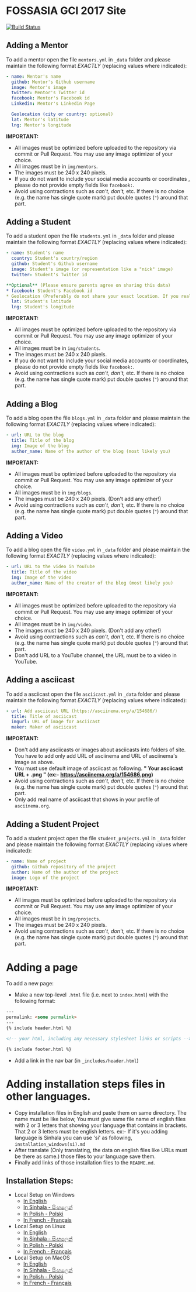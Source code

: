 # FOSSASIA GCI 2017 Site
[![Build Status](https://travis-ci.org/fossasia/gci17.fossasia.org.svg?branch=gh-pages)](https://travis-ci.org/fossasia/gci17.fossasia.org)

## Adding a Mentor
To add a mentor open the file `mentors.yml` in `_data` folder and please maintain the following format *EXACTLY* (replacing values where indicated):

```yaml
- name: Mentor's name
  github: Mentor's Github username
  image: Mentor's image
  twitter: Mentor's Twitter id
  facebook: Mentor's Facebook id
  Linkedin: Mentor's Linkedin Page

  Geolocation (city or country: optional)
  lat: Mentor's latitude
  lng: Mentor's longitude
```
**IMPORTANT:**
- All images must be optimized before uploaded to the repository via commit or Pull Request. You may use any image optimizer of your choice.
- All images must be in `img/mentors`.
- The images must be 240 x 240 pixels.
- If you do not want to include your social media accounts or coordinates , please do not provide empty fields like `facebook:`.
- Avoid using contractions such as *can't, don't,* etc. If there is no choice (e.g. the name has single quote mark) put double quotes (`"`) around that part.

## Adding a Student
To add a student open the file  `students.yml` in `_data` folder and please maintain the following format *EXACTLY* (replacing values where indicated):
```yaml
- name: Student's name
  country: Student's country/region
  github: Student's Github username
  image: Student's image (or representation like a "nick" image)
  twitter: Student's Twitter id

**Optional** (Please ensure parents agree on sharing this data)
* facebook: Student's Facebook id
* Geolocation (Preferably do not share your exact location. If you really want to share it, share city)
  lat: Student's latitude
  lng: Student's longitude
```
**IMPORTANT:**
- All images must be optimized before uploaded to the repository via commit or Pull Request. You may use any image optimizer of your choice.
- All images must be in `img/students`.
- The images must be 240 x 240 pixels.
- If you do not want to include your social media accounts or coordinates, please do not provide empty fields like `facebook:`.
- Avoid using contractions such as *can't, don't,* etc. If there is no choice (e.g. the name has single quote mark) put double quotes (`"`) around that part.


## Adding a Blog

To add a blog open the file `blogs.yml` in `_data` folder and please maintain the following format *EXACTLY* (replacing values where indicated):

```yaml
- url: URL to the blog
  title: Title of the blog
  img: Image of the blog
  author_name: Name of the author of the blog (most likely you)
```
**IMPORTANT:**
- All images must be optimized before uploaded to the repository via commit or Pull Request. You may use any image optimizer of your choice.
- All images must be in `img/blogs`.
- The images must be 240 x 240 pixels. (Don't add any other!)
- Avoid using contractions such as *can't, don't,* etc. If there is no choice (e.g. the name has single quote mark) put double quotes (`"`) around that part.


## Adding a Video

To add a blog open the file `video.yml` in `_data` folder and please maintain the following format *EXACTLY* (replacing values where indicated):

```yaml
- url: URL to the video in YouTube 
  title: Title of the video
  img: Image of the video
  author_name: Name of the creator of the blog (most likely you)
```
**IMPORTANT:**
- All images must be optimized before uploaded to the repository via commit or Pull Request. You may use any image optimizer of your choice.
- All images must be in `img/video`.
- The images must be 240 x 240 pixels. (Don't add any other!)
- Avoid using contractions such as *can't, don't,* etc. If there is no choice (e.g. the name has single quote mark) put double quotes (`"`) around that part.
- Don't add URL to a YouTube channel, the URL must be to a video in YouTube.

## Adding a asciicast

To add a asciicast open the file `asciicast.yml` in `_data` folder and please maintain the following format *EXACTLY* (replacing values where indicated):

```yaml
- url: Add asciicast URL (https://asciinema.org/a/154686/)
  title: Title of asciicast
  imgurl: URL of image for asciicast
  maker: Maker of asciicast
```
**IMPORTANT:**
- Don't add any asciicasts or images about asciicasts into folders of site. You have to add only add URL of asciinema and URL of asciinema's image as above.
- You must use default image of asciicast as following. 
       	<b>" Your asciicast URL + .png " (ex:- https://asciinema.org/a/154686.png)</b>
- Avoid using contractions such as *can't, don't,* etc. If there is no choice (e.g. the name has single quote mark) put double quotes (`"`) around that part.
- Only add real name of asciicast that shows in your profile of `asciinema.org`.

## Adding a Student Project
To add a student project open the file  `student_projects.yml` in `_data` folder and please maintain the following format *EXACTLY* (replacing values where indicated):
```yaml
- name: Name of project
  github: Github repository of the project
  author: Name of the author of the project
  image: Logo of the project
```
**IMPORTANT:**
- All images must be optimized before uploaded to the repository via commit or Pull Request. You may use any image optimizer of your choice.
- All images must be in `img/projects`.
- The images must be 240 x 240 pixels.
- Avoid using contractions such as *can't, don't,* etc. If there is no choice (e.g. the name has single quote mark) put double quotes (`"`) around that part.

# Adding a page

To add a new page:
* Make a new top-level `.html` file (i.e. next to `index.html`) with the following format:
```html
---
permalink: <some permalink>
---
{% include header.html %}

<!-- your html, including any necessary stylesheet links or scripts -->

{% include footer.html %}
```
* Add a link in the nav bar (in `_includes/header.html`)

# Adding installation steps files in other languages.

- Copy installation files in English and paste them on same directory.
 The name must be like below,
  You must give same file name of english files with 2 or 3 letters that showing your language that contains in brackets.
  That 2 or 3 letters must be english letters.
  ex:- If it's you adding language is Sinhala you can use 'si' as following, 
  `installation_windows(si).md` 
- After translate (Only translating, the data on english files like URLs must be there as same.) those files to your language save them. 
- Finally add links of those installation files to the `README.md`.  

## Installation Steps:
- Local Setup on Windows 
    - [In English](/installation/installation_windows.md) 
    - [In Sinhala - සිංහලෙන්](/installation/installation_windows(sin).md)
    - [In Polish - Polski](/installation/installation_windows(pl).md)
    - [In French - Français](/installation/installation_windows(fr).md)
- Local Setup on Linux 
    - [In English](/installation/installation_linux.md)
    - [In Sinhala - සිංහලෙන්](/installation/installation_linux(sin).md) 
    - [In Polish - Polski](/installation/installation_linux(pl).md)
    - [In French - Français](/installation/installation_linux(fr).md)
- Local Setup on MacOS 
    - [In English](/installation/installation_macos.md)
    - [In Sinhala - සිංහලෙන්](/installation/installation_macos(sin).md) 
    - [In Polish - Polski](/installation/installation_macos(pl).md)
    - [In French - Français](/installation/installation_macos(fr).md)

